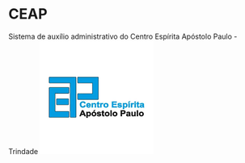 # CEAP
Sistema de auxílio administrativo do Centro Espírita Apóstolo Paulo - Trindade
![Ceap](./ceap.png)
